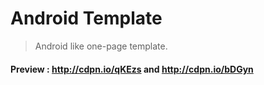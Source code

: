 # Android Template

> Android like one-page template.  

#### Preview : http://cdpn.io/qKEzs and http://cdpn.io/bDGyn 
